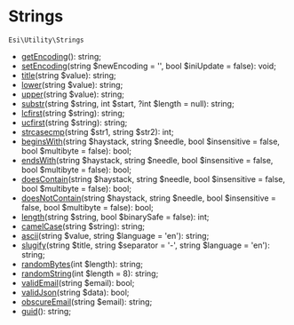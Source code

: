 # Strings

`Esi\Utility\Strings`

* [getEncoding](#getencoding)(): string;
* [setEncoding](#setencoding)(string $newEncoding = '', bool $iniUpdate = false): void;
* [title](#title)(string $value): string;
* [lower](#lower)(string $value): string;
* [upper](#upper)(string $value): string;
* [substr](#substr)(string $string, int $start, ?int $length = null): string;
* [lcfirst](#lcfirst)(string $string): string;
* [ucfirst](#ucfirst)(string $string): string;
* [strcasecmp](#strcasecmp)(string $str1, string $str2): int;
* [beginsWith](#beginswith)(string $haystack, string $needle, bool $insensitive = false, bool $multibyte = false): bool;
* [endsWith](#endswith)(string $haystack, string $needle, bool $insensitive = false, bool $multibyte = false): bool;
* [doesContain](#doescontain)(string $haystack, string $needle, bool $insensitive = false, bool $multibyte = false): bool;
* [doesNotContain](#doesnotcontain)(string $haystack, string $needle, bool $insensitive = false, bool $multibyte = false): bool;
* [length](#length)(string $string, bool $binarySafe = false): int;
* [camelCase](#camelcase)(string $string): string;
* [ascii](#ascii)(string $value, string $language = 'en'): string;
* [slugify](#slugify)(string $title, string $separator = '-', string $language = 'en'): string;
* [randomBytes](#randombytes)(int $length): string;
* [randomString](#randomstring)(int $length = 8): string;
* [validEmail](#validemail)(string $email): bool;
* [validJson](#validjson)(string $data): bool;
* [obscureEmail](#obscureemail)(string $email): string;
* [guid](#guid)(): string;


## 



```php

```

## 



```php

```

## 



```php

```

## 



```php

```

## 



```php

```

## 



```php

```

## 



```php

```

## 



```php

```

## 



```php

```

## 



```php

```

## 



```php

```

## 



```php

```

## 



```php

```

## 



```php

```

## 



```php

```

## 



```php

```

## 



```php

```

## 



```php

```

## 



```php

```

## 



```php

```

## 



```php

```

## 



```php

```

## 



```php

```
